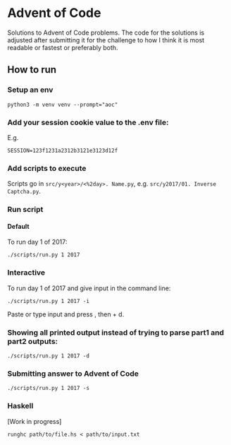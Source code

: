 # Advent of Code

Solutions to Advent of Code problems. The code for the solutions is adjusted after submitting it for the challenge to how I think it is most readable or fastest or preferably both.

## How to run

### Setup an env

```python3 -m venv venv --prompt="aoc"```

### Add your session cookie value to the .env file:

E.g.

```SESSION=123f1231a2312b3121e3123d12f```

### Add scripts to execute

Scripts go in `src/y<year>/<%2day>. Name.py`, e.g. `src/y2017/01. Inverse Captcha.py`.

### Run script

#### Default

To run day 1 of 2017:

```./scripts/run.py 1 2017```

### Interactive

To run day 1 of 2017 and give input in the command line:

```./scripts/run.py 1 2017 -i```

Paste or type input and press <enter>, then <Ctrl> + d.

### Showing all printed output instead of trying to parse part1 and part2 outputs:

```./scripts/run.py 1 2017 -d```

### Submitting answer to Advent of Code

```./scripts/run.py 1 2017 -s```

### Haskell

[Work in progress]

```runghc path/to/file.hs < path/to/input.txt```